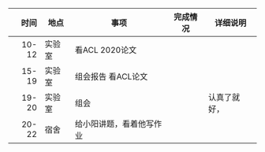 |时间|地点|事项|完成情况|详细说明|
|---:|---|---|---|---|
|10-12|实验室|看ACL 2020论文|||
|15-19|实验室|组会报告 看ACL论文|||
|19-20|实验室|组会||认真了就好，|灵感:|
|20-22|宿舍|给小阳讲题，看着他写作业|||
